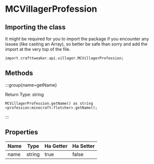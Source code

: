 # MCVillagerProfession



## Importing the class

It might be required for you to import the package if you encounter any issues (like casting an Array), so better be safe than sorry and add the import at the very top of the file.
```zenscript
import crafttweaker.api.villager.MCVillagerProfession;
```


## Methods

:::group{name=getName}

Return Type: string

```zenscript
MCVillagerProfession.getName() as string
<profession:minecraft:fletcher>.getName();
```

:::


## Properties

| Name | Type   | Ha Getter | Ha Setter |
| ---- | ------ | --------- | --------- |
| name | string | true      | false     |


